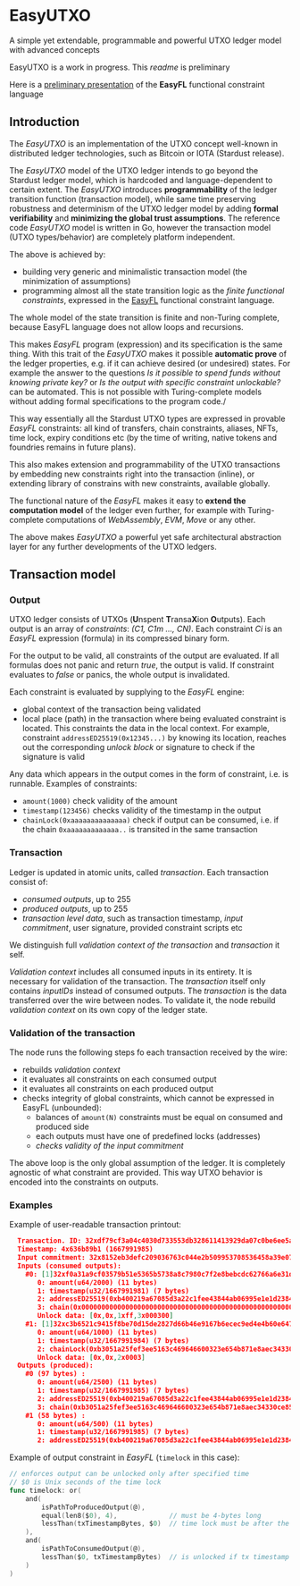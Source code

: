 # EasyUTXO
A simple yet extendable, programmable and powerful UTXO ledger model with advanced concepts

EasyUTXO is a work in progress. This _readme_ is preliminary

Here is a [preliminary presentation](https://hackmd.io/@Evaldas/S14WHOKMi) of the **EasyFL** functional constraint language 

## Introduction

The _EasyUTXO_ is an implementation of the UTXO concept well-known in distributed ledger technologies, such as Bitcoin or 
IOTA (Stardust release). 

The _EasyUTXO_ model of the UTXO ledger intends to go beyond the Stardust ledger model, 
which is hardcoded and language-dependent to certain extent. The _EasyUTXO_ introduces **programmability** of the ledger transition 
function (transaction model), while same time preserving robustness and determinism of the UTXO ledger model 
by adding **formal verifiability** and **minimizing the global trust assumptions**. 
The reference code _EasyUTXO_ model is written in Go, however the transaction model (UTXO types/behavior) are completely 
platform independent.

The above is achieved by:
* building very generic and minimalistic transaction model (the minimization of assumptions)
* programming almost all the state transition logic as the _finite functional constraints_, expressed in the
[EasyFL](https://github.com/lunfardo314/easyfl) functional constraint language. 

The whole model of the state transition is finite and non-Turing complete, because EasyFL language does not allow loops and recursions.

This makes _EasyFL_ program (expression) and its specification is the same thing. With this trait of the *EasyUTXO* makes 
it possible **automatic prove** of the ledger properties, e.g. if it can achieve desired (or undesired) states.
For example the answer to the questions _Is it possible to spend funds without knowing private key?_ 
or _Is the output with specific constraint unlockable?_ can be automated. This is not possible with Turing-complete models
without adding formal specifications to the program code./

This way essentially all the Stardust UTXO types are expressed in provable _EasyFL_ constraints: 
all kind of transfers, chain constraints, aliases, NFTs, time lock, expiry conditions etc 
(by the time of writing, native tokens and foundries remains in future plans).

This also makes extension and programmability of the UTXO transactions by embedding new constraints right into the transaction (inline),
or extending library of constrains with new constraints, available globally.

The functional nature of the _EasyFL_ makes it easy to **extend the computation model** of the ledger even further, for example
with Turing-complete computations of _WebAssembly_, _EVM_, _Move_ or any other. 

The above makes _EasyUTXO_ a powerful yet safe architectural abstraction layer for any further developments of the UTXO ledgers.

## Transaction model

### Output
UTXO ledger consists of UTXOs (**U**nspent **T**ransa**X**ion **O**utputs). Each output is an array of _constraints_:
_(C1, C1m ..., CN)_. Each constraint _Ci_ is an _EasyFL_ expression (formula) in its compressed binary form.

For the output to be valid, all constraints of the output are evaluated. If all formulas does not panic and return _true_, 
the output is valid. If constraint evaluates to _false_ or panics, the whole output is invalidated.

Each constraint is evaluated by supplying to the *EasyFL* engine:
* global context of the transaction being validated
* local place (path) in the transaction where being evaluated constraint is located. This constraints the data in the local context. 
For example, constraint `addressED25519(0x12345...)` by knowing its location, reaches out the corresponding _unlock block_ or signature
to check if the signature is valid

Any data which appears in the output comes in the form of constraint, i.e. is runnable. Examples of constraints:
* `amount(1000)` check validity of the amount
* `timestamp(123456)` checks validity of the timestamp in the output
* `chainLock(0xaaaaaaaaaaaaaa)` check if output can be consumed, i.e. if the chain `0xaaaaaaaaaaaaa..` is transited in the same transaction

### Transaction
Ledger is updated in atomic units, called _transaction_. Each transaction consist of:
* _consumed outputs_, up to 255
* _produced outputs_, up to 255
* _transaction level data_, such as transaction timestamp, _input commitment_, user signature, provided constraint scripts etc

We distinguish full _validation context of the transaction_ and _transaction_ it self. 

_Validation context_ includes all consumed inputs in its entirety. It is necessary for validation of the transaction.
The _transaction_ itself only contains _inputIDs_ instead of consumed outputs. The _transaction_ is the data transferred over the wire
between nodes. To validate it, the node rebuild _validation context_ on its own copy of the ledger state.

### Validation of the transaction

The node runs the following steps fo each transaction received by the wire:
* rebuilds _validation context_
* it evaluates all constraints on each consumed output 
* it evaluates all constraints on each produced output 
* checks integrity of global constraints, which cannot be expressed in EasyFL (unbounded):
  * balances of `amount(N)` constraints must be equal on consumed and produced side
  * each outputs must have one of predefined locks (addresses) 
  * _checks validity of the input commitment_

The above loop is the only global assumption of the ledger. It is completely agnostic of what constraint are provided. 
This way UTXO behavior is encoded into the constraints on outputs. 

### Examples

Example of user-readable transaction printout:
```json
  Transaction. ID: 32xdf79cf3a04c4030d733553db328611413929da07c0be6ee5ac6a3385f0d45c42, size: 390
  Timestamp: 4x636b89b1 (1667991985)
  Input commitment: 32x8152eb3defc209036763c044e2b509953708536458a39e07434dc397bc800bb8
  Inputs (consumed outputs): 
    #0: [1]32xf0a31a9cf03579b51e5365b5738a8c7980c7f2e8bebcdc62766a6e31d1bffb84 (97 bytes)
       0: amount(u64/2000) (11 bytes)
       1: timestamp(u32/1667991981) (7 bytes)
       2: addressED25519(0xb400219a67085d3a22c1fee43844ab06995e1e1d2384b3f98ceddba6e2b75273) (35 bytes)
       3: chain(0x0000000000000000000000000000000000000000000000000000000000000000ffffff) (38 bytes)
       Unlock data: [0x,0x,1xff,3x000300]
    #1: [1]32xc3b6521c9415f8be70d15de2827d66b46e9167b6ecec9ed4e4b60e64774363e2 (58 bytes)
       0: amount(u64/1000) (11 bytes)
       1: timestamp(u32/1667991984) (7 bytes)
       2: chainLock(0xb3051a25fef3ee5163c469646600323e654b871e8aec34330ce85e81ec42fc04) (35 bytes)
       Unlock data: [0x,0x,2x0003]
  Outputs (produced): 
    #0 (97 bytes) :
       0: amount(u64/2500) (11 bytes)
       1: timestamp(u32/1667991985) (7 bytes)
       2: addressED25519(0xb400219a67085d3a22c1fee43844ab06995e1e1d2384b3f98ceddba6e2b75273) (35 bytes)
       3: chain(0xb3051a25fef3ee5163c469646600323e654b871e8aec34330ce85e81ec42fc04000300) (38 bytes)
    #1 (58 bytes) :
       0: amount(u64/500) (11 bytes)
       1: timestamp(u32/1667991985) (7 bytes)
       2: addressED25519(0xb400219a67085d3a22c1fee43844ab06995e1e1d2384b3f98ceddba6e2b75273) (35 bytes)
```

Example of output constraint in _EasyFL_ (`timelock` in this case):
```Go
// enforces output can be unlocked only after specified time
// $0 is Unix seconds of the time lock
func timelock: or(
	and( 
		isPathToProducedOutput(@), 
		equal(len8($0), 4),             // must be 4-bytes long
		lessThan(txTimestampBytes, $0)  // time lock must be after the transaction (not very necessary)
	), 
	and( 
		isPathToConsumedOutput(@), 
		lessThan($0, txTimestampBytes)  // is unlocked if tx timestamp is strongly after the time lock 
	) 
)
```